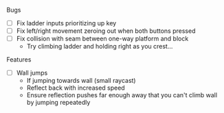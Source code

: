 Bugs

- [ ] Fix ladder inputs prioritizing up key
- [ ] Fix left/right movement zeroing out when both buttons pressed
- [ ] Fix collision with seam between one-way platform and block
  - Try climbing ladder and holding right as you crest...

Features

- [ ] Wall jumps
  - If jumping towards wall (small raycast)
  - Reflect back with increased speed
  - Ensure reflection pushes far enough away that you can't climb wall by jumping repeatedly